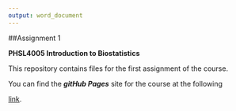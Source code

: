 ```yaml
---
output: word_document
---
```



##Assignment 1
  
**PHSL4005 Introduction to Biostatistics**

This repository contains files for the first assignment of the course.

You can find the _**gitHub Pages**_ site for the course at the following

[link](https://kamermanpr.github.io/PHSL4005-introductory-biostats.git).
